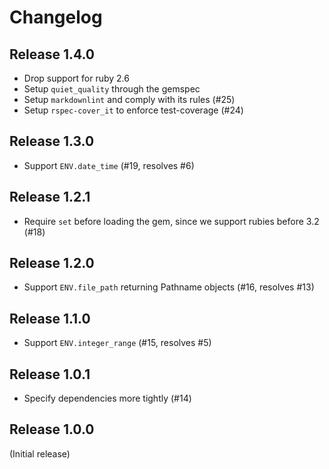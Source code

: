 # Changelog

## Release 1.4.0

* Drop support for ruby 2.6
* Setup `quiet_quality` through the gemspec
* Setup `markdownlint` and comply with its rules (#25)
* Setup `rspec-cover_it` to enforce test-coverage (#24)

## Release 1.3.0

* Support `ENV.date_time` (#19, resolves #6)

## Release 1.2.1

* Require `set` before loading the gem, since we support rubies before 3.2 (#18)

## Release 1.2.0

* Support `ENV.file_path` returning Pathname objects (#16, resolves #13)

## Release 1.1.0

* Support `ENV.integer_range` (#15, resolves #5)

## Release 1.0.1

* Specify dependencies more tightly (#14)

## Release 1.0.0

(Initial release)
